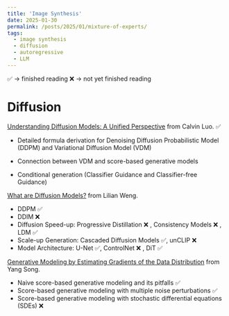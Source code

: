 ```yaml
---
title: 'Image Synthesis'
date: 2025-01-30
permalink: /posts/2025/01/mixture-of-experts/
tags:
  - image synthesis
  - diffusion
  - autoregressive
  - LLM
---
```

✅ -> finished reading
❌ -> not yet finished reading

# Diffusion 
[Understanding Diffusion Models: A Unified Perspective](https://arxiv.org/abs/2208.11970) from Calvin Luo. ✅

- Detailed formula derivation for Denoising Diffusion Probabilistic Model (DDPM) and Variational Diffusion Model (VDM)

- Connection between VDM and score-based generative models

- Conditional generation (Classifier Guidance and Classifier-free Guidance)

[What are Diffusion Models?](https://lilianweng.github.io/posts/2021-07-11-diffusion-models) from Lilian Weng. 
- DDPM ✅
- DDIM ❌ 
- Diffusion Speed-up: Progressive Distillation ❌ , Consistency Models ❌ , LDM ✅
- Scale-up Generation: Cascaded Diffusion Models ✅, unCLIP ❌ 
- Model Architecture: U-Net ✅, ControlNet ❌ , DiT ✅

[Generative Modeling by Estimating Gradients of the Data Distribution](https://yang-song.net/blog/2021/score/) from Yang Song. 
- Naive score-based generative modeling and its pitfalls ✅
- Score-based generative modeling with multiple noise perturbations ✅
- Score-based generative modeling with stochastic differential equations (SDEs) ❌ 